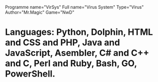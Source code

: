  Programme name="VirSys"
 Full name="Virus System"
 Type="Virus"
 Author="Mr.Magic"
 Game="NwD"
# Languages: Python, Dolphin, HTML and CSS and PHP, Java and JavaScript, Asembler, C# and C++ and C, Perl and Ruby, Bash, GO, PowerShell.


